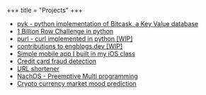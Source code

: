+++
title = "Projects"
+++

* [pyk - python implementation of Bitcask, a Key Value database](https://github.com/raghunandanbhat/pyk)
* [1 Billion Row Challenge in python](https://github.com/raghunandanbhat/1brc)
* [purl - curl implemented in python \[WIP\]](https://github.com/raghunandanbhat/pycurl)
* [contributions to engblogs.dev \[WIP\] ](https://github.com/ishan0102/engblogs)
* [Simple mobile app I built in my iOS class](https://github.com/raghunandanbhat/easy_hosuing)
* [Credit card fraud detection](https://github.com/raghunandanbhat/creditcard-fraud-detection)
* [URL shortener](https://github.com/raghunandanbhat/url-shortener)
* [NachOS - Preemptive Multi programming](https://github.com/raghunandanbhat/NachOS)
* [Crypto currency market mood prediction](https://github.com/raghunandanbhat/crypto_market_sentiment)
